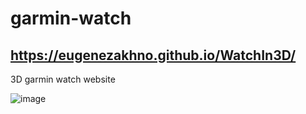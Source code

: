 # garmin-watch
https://eugenezakhno.github.io/WatchIn3D/
-----
3D garmin watch website

![image](https://github.com/EugeneZakhno/WatchIn3D/assets/30446748/d62a8238-373e-4a47-8110-84acc161fefb)
